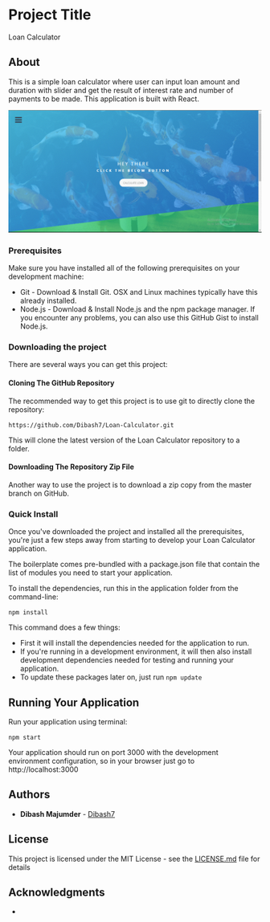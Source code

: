 # Project Title

Loan Calculator

## About

This is a simple loan calculator where user can input loan amount and duration with slider and get the result of interest rate and number of payments to be made. This application is built with React.

![Loan Calculator GIF](https://github.com/Dibash7/Loan-Calculator/blob/master/loan-calc.gif)

### Prerequisites

Make sure you have installed all of the following prerequisites on your development machine:

* Git - Download & Install Git. OSX and Linux machines typically have this already installed.
* Node.js - Download & Install Node.js and the npm package manager. If you encounter any problems, you can also use this GitHub Gist to install Node.js.

### Downloading the project

There are several ways you can get this project:

#### Cloning The GitHub Repository

The recommended way to get this project is to use git to directly clone the repository:

```
https://github.com/Dibash7/Loan-Calculator.git 
```

This will clone the latest version of the Loan Calculator repository to a folder.

#### Downloading The Repository Zip File

Another way to use the project is to download a zip copy from the master branch on GitHub.

### Quick Install

Once you've downloaded the project and installed all the prerequisites, you're just a few steps away from starting to develop your Loan Calculator application.

The boilerplate comes pre-bundled with a package.json file that contain the list of modules you need to start your application.

To install the dependencies, run this in the application folder from the command-line:

```
npm install
```

This command does a few things:
* First it will install the dependencies needed for the application to run.
* If you're running in a development environment, it will then also install development dependencies needed for testing and running your application.
* To update these packages later on, just run `npm update`

## Running Your Application

Run your application using terminal:

```
npm start
```

Your application should run on port 3000 with the development environment configuration, so in your browser just go to http://localhost:3000

## Authors

* **Dibash Majumder** - [Dibash7](https://github.com/Dibash7)


## License

This project is licensed under the MIT License - see the [LICENSE.md](LICENSE.md) file for details

## Acknowledgments

* 
